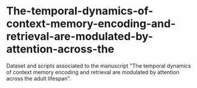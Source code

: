 # The-temporal-dynamics-of-context-memory-encoding-and-retrieval-are-modulated-by-attention-across-the
Dataset and scripts associated to the manuscript "The temporal dynamics of context memory encoding and retrieval are modulated by attention across the adult lifespan".
